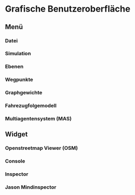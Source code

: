 # Grafische Benutzeroberfläche

## Menü

### Datei

### Simulation

### Ebenen

### Wegpunkte

### Graphgewichte

### Fahrezugfolgemodell

### Multiagentensystem (MAS)


## Widget

### Openstreetmap Viewer (OSM)

### Console

### Inspector

### Jason Mindinspector
